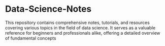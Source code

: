 # Data-Science-Notes
This repository contains comprehensive notes, tutorials, and resources covering various topics in the field of data science. It serves as a valuable reference for beginners and professionals alike, offering a detailed overview of fundamental concepts
